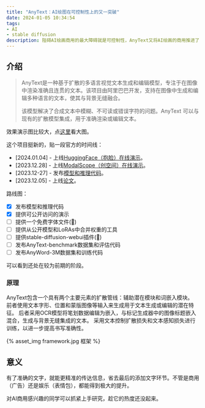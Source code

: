 ```yaml
---
title: "AnyText：AI绘图在可控制性上的又一突破"
date: 2024-01-05 10:34:54
tags:
- AI
- stable diffusion
description: 阻碍AI绘画商用的最大障碍就是可控制性，AnyText又将AI绘画的商用推进了一步。
---
```


## 介绍

> AnyText是一种基于扩散的多语言视觉文本生成和编辑模型，专注于在图像中渲染准确且连贯的文本。该项目由阿里巴巴开发，支持在图像中生成和编辑多种语言的文本，使其与背景无缝融合。
> 
> 该模型解决了合成文本中模糊、不可读或错误字符的问题。AnyText 可以与现有的扩散模型集成，用于准确渲染或编辑文本。

效果演示图比较大，点[这里](https://raw.githubusercontent.com/tyxsspa/AnyText/main/docs/gallery.png)看大图。

这个项目挺新的，贴一段官方的时间线：
- [2024.01.04] - 上线[HuggingFace（抱脸）在线演示](https://huggingface.co/spaces/modelscope/AnyText)。
- [2023.12.28] - 上线[ModalScope（创空间）在线演示](https://modelscope.cn/studios/damo/studio_anytext/summary)。
- [2023.12-27] - 发布[模型和推理代码](https://modelscope.cn/models/damo/cv_anytext_text_generation_editing/summary)。
- [2023.12.05] - 上线[论文](https://arxiv.org/abs/2311.03054)。

路线图：
- [x] 发布模型和推理代码
- [x] 提供可公开访问的演示
- [ ] 提供一个免费字体文件(🤔)
- [ ] 提供从公开模型和LoRAs中合并权重的工具
- [ ] 提供stable-diffusion-webui插件(🤔)
- [ ] 发布AnyText-benchmark数据集和评估代码
- [ ] 发布AnyWord-3M数据集和训练代码

可以看到还处在较为前期的阶段。

### 原理

AnyText包含一个具有两个主要元素的扩散管线：辅助潜在模块和词嵌入模块。
前者使用文本字形、位置和蒙版图像等输入来生成用于文本生成或编辑的潜在特征。
后者采用OCR模型将笔划数据编辑为嵌入，与标记生成器中的图像标题嵌入混合，生成与背景无缝集成的文本。
采用文本控制扩散损失和文本感知损失进行训练，以进一步提高书写准确性。

{% asset_img framework.jpg 框架 %}

## 意义

有了准确的文字，就能更精准的传达信息，省去最后的添加文字环节。不管是商用（广告）还是娱乐（表情包），都能得到极大的提升。

对AI商用感兴趣的同学可以抓紧上手研究，趁它的热度还没起来。

